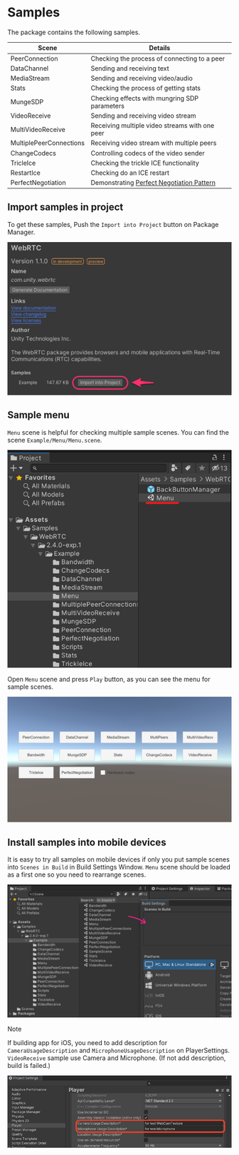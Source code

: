 # Samples

The package contains the following samples. 

| Scene | Details |
| ----- | ------- |
| PeerConnection          | Checking the process of connecting to a peer   |
| DataChannel             | Sending and receiving text                     |
| MediaStream             | Sending and receiving video/audio              |
| Stats                   | Checking the process of getting stats          |
| MungeSDP                | Checking effects with mungring SDP parameters  |
| VideoReceive            | Sending and receiving video stream             |
| MultiVideoReceive       | Receiving multiple video streams with one peer |
| MultiplePeerConnections | Receiving video stream with multiple peers     |
| ChangeCodecs            | Controlling codecs of the video sender         |
| TricleIce               | Checking the trickle ICE functionality         |
| RestartIce              | Checking do an ICE restart                     |
| PerfectNegotiation      | Demonstrating [Perfect Negotiation Pattern](https://developer.mozilla.org/en-US/docs/Web/API/WebRTC_API/Perfect_negotiation) |

## Import samples in project

To get these samples, Push the `Import into Project` button on Package Manager.

![Download package sample](images/download_package_sample.png)

## Sample menu

`Menu` scene is helpful for checking multiple sample scenes. You can find the scene `Example/Menu/Menu.scene`.

![Sample menu](images/sample_menu.png)

Open `Menu` scene and press `Play` button, as you can see the menu for sample scenes.

![Sample menu](images/sample_menu_scene.png)

## Install samples into mobile devices 

It is easy to try all samples on mobile devices if only you put sample scenes into `Scenes in Build` in Build Settings Window. `Menu` scene should be loaded as a first one so you need to rearrange scenes.

![Build Settings](images/sample_buildsettings.png)

> [!NOTE]
> If building app for iOS, you need to add description for `CameraUsageDescription` and `MicrophoneUsageDescription` on PlayerSettings.
> `VideoReceive` sample use Camera and Microphone. (If not add description, build is failed.)

![Camera&Microphone Usage Description in PlayerSettings](images/playersetting_camera_microphone_usagedescription_for_ios.png)
